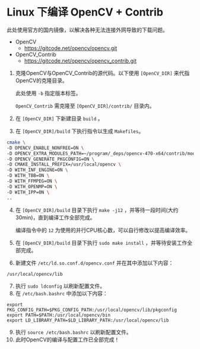 # Linux 下编译 OpenCV + Contrib

此处使用官方的国内镜像，以解决各种无法连接外网导致的下载问题。

- OpenCV
  - https://gitcode.net/opencv/opencv.git
- OpenCV_Contrib
  - https://gitcode.net/opencv/opencv_contrib.git

1. 克隆OpenCV与OpenCV_Contrib的源代码。以下使用 `[OpenCV_DIR]` 来代指OpenCV的克隆目录。

   此处使用 `-b` 指定版本标签。

   `OpenCV_Contrib` 需克隆至 `[OpenCV_DIR]/contrib/` 目录内。
2. 在 `[OpenCV_DIR]` 下新建目录 `build` 。
3. 在 `[OpenCV_DIR]/build` 下执行指令以生成 `Makefiles`。

```bash
cmake \
-D OPENCV_ENABLE_NONFREE=ON \
-D OPENCV_EXTRA_MODULES_PATH=~/program/_deps/opencv-470-x64/contrib/modules \
-D OPENCV_GENERATE_PKGCONFIG=ON \
-D CMAKE_INSTALL_PREFIX=/usr/local/opencv \
-D WITH_INF_ENGINE=ON \
-D WITH_TBB=ON \
-D WITH_FFMPEG=ON \
-D WITH_OPENMP=ON \
-D WITH_IPP=ON \
..
```

4. 在 `[OpenCV_DIR]/build` 目录下执行 `make -j12` ，并等待一段时间(大约30min)，直到编译工作全部完成。

   编译指令中的 `12` 为使用的并行CPU核心数，可以自行修改以提高编译效率。
5. 在 `[OpenCV_DIR]/build` 目录下执行 `sudo make install` ，并等待安装工作全部完成。
6. 新建文件 `/etc/ld.so.conf.d/opencv.conf` 并在其中添加以下内容：

```
/usr/local/opencv/lib
```

7. 执行 `sudo ldconfig` 以刷新配置文件。
8. 在 `/etc/bash.bashrc` 中添加以下内容：

```
export PKG_CONFIG_PATH=$PKG_CONFIG_PATH:/usr/local/opencv/lib/pkgconfig
export PATH=$PATH:/usr/local/opencv/bin
export LD_LIBRARY_PATH=$LD_LIBRARY_PATH:/usr/local/opencv/lib
```

9. 执行 `source /etc/bash.bashrc` 以刷新配置文件。
10. 此时OpenCV的编译与配置工作已全部完成！
